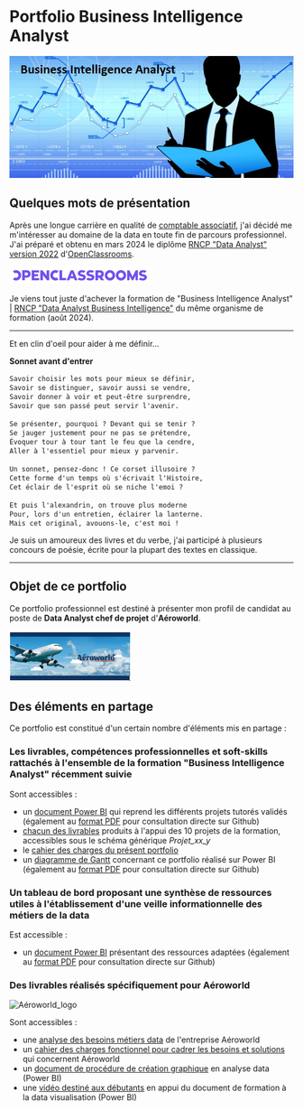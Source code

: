 # Portfolio Business Intelligence Analyst

![Business-Intelligence-Analyst_image](https://github.com/Thierry-Monjo/Portfolio_data_analyst_bi/blob/main/img/Business-Intelligence-Analyst.jpg)

## Quelques mots de présentation
Après une longue carrière en qualité de [comptable associatif](https://www.linkedin.com/in/thierry-monjo-da), j'ai décidé me m'intéresser au domaine de la data en toute fin de parcours professionnel. 
J'ai préparé et obtenu en mars 2024 le diplôme [RNCP "Data Analyst" version 2022](https://www.francecompetences.fr/recherche/rncp/34964/) d'[OpenClassrooms](https://openclassrooms.com/fr/).

![OpenClassrooms_logo](https://github.com/Thierry-Monjo/Portfolio_data_analyst_bi/blob/main/img/OpenClassrooms_logo.png)


Je viens tout juste d'achever la formation de "Business Intelligence Analyst" | [RNCP "Data Analyst Business Intelligence"](https://www.francecompetences.fr/recherche/rncp/37837/) du même organisme de formation (août 2024).

<hr>

Et en clin d'oeil pour aider à me définir...

**Sonnet avant d'entrer**

```
Savoir choisir les mots pour mieux se définir,
Savoir se distinguer, savoir aussi se vendre,
Savoir donner à voir et peut-être surprendre,
Savoir que son passé peut servir l'avenir.

Se présenter, pourquoi ? Devant qui se tenir ?
Se jauger justement pour ne pas se prétendre,
Évoquer tour à tour tant le feu que la cendre,
Aller à l'essentiel pour mieux y parvenir.

Un sonnet, pensez-donc ! Ce corset illusoire ?
Cette forme d'un temps où s'écrivait l'Histoire,
Cet éclair de l'esprit où se niche l'emoi ?

Et puis l'alexandrin, on trouve plus moderne
Pour, lors d'un entretien, éclairer la lanterne.
Mais cet original, avouons-le, c'est moi !
```

Je suis un amoureux des livres et du verbe, j'ai participé à plusieurs concours de poésie, écrite pour la plupart des textes en classique.

<hr>

## Objet de ce portfolio 
Ce portfolio professionnel est destiné à présenter mon profil de candidat au poste de **Data Analyst chef de projet** d'**Aéroworld**.

![Aéroworld_logo](https://github.com/Thierry-Monjo/Portfolio_data_analyst_bi/blob/main/img/Aeroworld.png)


## Des éléments en partage
Ce portfolio est constitué d'un certain nombre d'éléments mis en partage :

### Les livrables, compétences professionnelles et soft-skills rattachés à l'ensemble de la formation "Business Intelligence Analyst" récemment suivie

Sont accessibles :
- un [document Power BI](https://github.com/Thierry-Monjo/Portfolio_data_analyst_bi/blob/main/Projets_OC_BIA/Synthese_projets_tutores.pbix) qui reprend les différents projets tutorés validés (également au [format PDF](https://github.com/Thierry-Monjo/Portfolio_data_analyst_bi/blob/main/Projets_OC_BIA/Synthese_projets_tutores.pdf) pour consultation directe sur Github)
- [chacun des livrables](https://github.com/Thierry-Monjo/Portfolio_data_analyst_bi/blob/main/Projets_OC_BIA/) produits à l'appui des 10 projets de la formation, accessibles sous le schéma générique *Projet_xx_y*
- le [cahier des charges du présent portfolio](https://github.com/Thierry-Monjo/Portfolio_data_analyst_bi/blob/main/Portfolio/Cahier_des_charges_portfolio_candidat.pdf)
- un [diagramme de Gantt](https://github.com/Thierry-Monjo/Portfolio_data_analyst_bi/blob/main/Portfolio/Gantt_portfolio.pbix) concernant ce portfolio réalisé sur Power BI (également au [format PDF](https://github.com/Thierry-Monjo/Portfolio_data_analyst_bi/blob/main/Portfolio/Gantt_portfolio.pdf) pour consultation directe sur Github)

### Un tableau de bord proposant une synthèse de ressources utiles à l'établissement d'une veille informationnelle des métiers de la data

Est accessible :
- un [document Power BI](https://github.com/Thierry-Monjo/Portfolio_data_analyst_bi/blob/main/Veille_informationnelle_metiers_data/Veille_informationnelle_metiers_data.pbix) présentant des ressources adaptées (également au [format PDF](https://github.com/Thierry-Monjo/Portfolio_data_analyst_bi/blob/main/Veille_informationnelle_metiers_data/Veille_informationnelle_metiers_data.pdf) pour consultation directe sur Github)

### Des livrables réalisés spécifiquement pour Aéroworld

![Aéroworld_logo](https://github.com/Thierry-MonjoPortfolio_data_analyst_bi/blob/main/img/Aeroworld.png)

Sont accessibles :
- une [analyse des besoins métiers data](https://github.com/Thierry-Monjo/Portfolio_data_analyst_bi/blob/main/Pour_Aeroworld/Analyse_des_besoins_metiers_Aeroworld.pdf) de l'entreprise Aéroworld
- un [cahier des charges fonctionnel pour cadrer les besoins et solutions](https://github.com/Thierry-Monjo/Portfolio_data_analyst_bi/blob/main/Pour_Aeroworld/Cahier_des_charges_fonctionnel_Aeroworld.pdf) qui concernent Aéroworld
- un [document de procédure de création graphique](https://github.com/Thierry-Monjo/Portfolio_data_analyst_bi/blob/main/Formation_equipe/Guide_prise_en_main_%20PowerBI.pdf) en analyse data (Power BI)
- une [vidéo destiné aux débutants](https://github.com/Thierry-Monjo/Portfolio_data_analyst_bi/blob/main/Formation_equipe/Initiation_PowerBI.mp4) en appui du document de formation à la data visualisation (Power BI)

